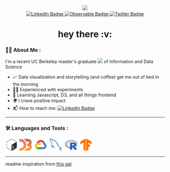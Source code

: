 <div id="header" align="center">
  <!-- pusheen header gif -->
  <img src="https://media.giphy.com/media/dNgK7Ws7y176U/giphy.gif" width="200"/>
  
  <!-- social media buttons -->
  <div id="badges">
    <a href="https://www.linkedin.com/in/jenna-morabito/">
      <img src="https://img.shields.io/badge/LinkedIn-blue?style=for-the-badge&logo=linkedin&logoColor=white" alt="LinkedIn Badge"/>
    </a>
    <a href="https://observablehq.com/@jennamorabito">
      <img src="https://img.shields.io/badge/Observable-white?style=for-the-badge&logo=observable&logoColor=black" alt="Observable Badge"/>
    </a>
    <a href="https://twitter.com/JennaEMorabito">
      <img src="https://img.shields.io/badge/Twitter-blue?style=for-the-badge&logo=twitter&logoColor=white" alt="Twitter Badge"/>
    </a>
  </div>
  
  <h1>
    hey there :v:
  </h1>
</div>

<!--  cord diagram banner  -->
<!-- <div align="center">
  <img src="https://media-exp1.licdn.com/dms/image/C5616AQGaUoZ4kJvceA/profile-displaybackgroundimage-shrink_200_800/0/1643680187228?e=2147483647&v=beta&t=NPdyPnX_dzG1GoxFgDBxx157fImPCcC7fd_l7MeNNkc" width=width/>
</div> -->

### :woman_technologist: About Me :
I'm a recent UC Berkeley master's graduate <img src="https://media.giphy.com/media/xlCMfgDZjnA589CzCB/giphy.gif" width="30"> of Information and Data Science
- 📈 Data visualization and storytelling (and coffee) get me out of bed in the morning
- 🕵️‍♀️ Experienced with experiments
- 🌱 Learning Javascript, D3, and all things frontend
- 🌍 I crave positive impact
- 📬 How to reach me: [![Linkedin Badge](https://img.shields.io/badge/LinkedIn-blue?style=flat&logo=Linkedin&logoColor=white)](https://www.linkedin.com/in/jenna-morabito/)

---

### :hammer_and_wrench: Languages and Tools :

<div>
  <img src="https://github.com/devicons/devicon/blob/master/icons/bash/bash-original.svg" title="Bash" **alt="Bash" width="40" height="40"/>
  <img src="https://github.com/devicons/devicon/blob/master/icons/d3js/d3js-original.svg"  title="D3" alt="D3" width="40" height="40"/>&nbsp;
  <img src="https://github.com/devicons/devicon/blob/master/icons/googlecloud/googlecloud-original.svg"  title="Google Cloud" alt="Google Cloud" width="40" height="40"/>&nbsp;
  <img src="https://github.com/devicons/devicon/blob/master/icons/mysql/mysql-original.svg" title="MySQL"  alt="MySQL" width="40" height="40"/>&nbsp;
  <img src="https://github.com/devicons/devicon/blob/master/icons/r/r-original.svg"  title="R" alt="R" width="40" height="40"/>&nbsp;
  <img src="https://github.com/devicons/devicon/blob/master/icons/tensorflow/tensorflow-original.svg"  title="TensorFlow" alt="TensorFlow" width="40" height="40"/>&nbsp;
</div>

---

readme inspiration from [this gal](https://www.sitepoint.com/github-profile-readme/) 

